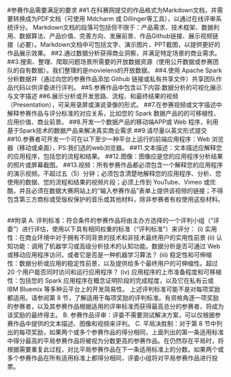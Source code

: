 #参赛作品需要满足的要求
##1.在科赛网提交的作品格式为Markdown文档，并需要转换成为PDF文档（可使用 Mdcharm 或 Dillinger等工具），以通过在线评审系统评分。
Markdown文档的段落可包括但不限于：产品需求、技术框架、数据利用、数据算法、产品价值、完善方向、发展前景、作品Github链接、展示视频链接（必要）。Markdown文档中可包括文字、演示图片、PPT截图，以提供更好的作品展示效果。
##2.通过数据分析获得商业洞察，并满足特定场景的商业需求。
##3.搜索、整理、爬取问题场景所需要的开放数据资源（使用公开数据或参赛团队的自有数据）。我们整理的是movielens的开放数据。
##4.使用 Apache Spark 分析数据并（通过向您的参赛作品添加 Github 链接或私有共享文件）共享团队作品代码以供评委进行评判。
##5.参赛作品中包含以下内容:数据分析的可视化展示与文字描述
##6.展示分析或开发思路、流程、和最终结果的视频（Presentation），可采用录屏或演说录像的形式。
##7.在参赛视频或文字描述中解释参赛作品与评分标准的对应关系，比如您的 Spark 数据产品的的可移植性、应用价值、商业前景。
##8.开发一个数据产品的移动端APP或 Web 程序，利用基于Spark技术的数据产品来解决真实商业需求
##9.请尽量以英文形式提交
##10.参赛者可开发一个可在以下至少一种平台上运行的前端应用程序：Web 浏览器（移动或桌面），PS:我们选的web浏览器。
##11.文本描述：文本描述应解释您的应用程序，包括您的流程和结果。
##12.图像：图像应是您的应用程序分析结果的照片或屏幕截图。
##13.视频：所有参赛作品都必须包含一个解释您的应用程序的演示视频。不超过五（5）分钟；必须包含清楚地解释您的应用程序、分析、您使用的数据、您的流程和结果的视频片段；必须上传到 YouTube、Vimeo 或优酷，并且必须在数据大赛网站上的“输入参赛作品”表单上提供该视频的链接；不得包含第三方商标或受版权保护的音乐或其他材料，除非参赛者有权使用这些材料。

##
##
##
##附录
A. 评判标准：符合条件的参赛作品将由主办方选择的一个评判小组（“评委”）进行评估，使用以下具有相同权重的标准（“评判标准”）来评分：
(i) 实用性：在商业环境中对于拥有不同背景的技术和非技术最终用户的实用性前景
(ii) 认知功能：调用了机器学习或高级分析技术的认知功能。数据分析是否可通过 Web 或移动应用程序访问，或者它是否是一种机器学习算法？
(iii) 稳定性和可伸缩性：数据分析或应用的稳定性前景，以及提供给多个最终用户的可伸缩性。超过 20 个用户能否同时访问和运行应用程序？
(iv) 应用程序的上市准备程度和可移植性：包括您的 Spark 应用程序在概念证明阶段的完成程度，以及它在私有云或 IBM Bluemix 等多种云平台上的开发简易性。
上述评判标准可能不是对每项奖励都适用。请参阅第 8 节，了解适用于每项奖励的评判标准。有资格角逐一项奖励的参赛者，以及其参赛作品根据适用的评审标准而获得最高总分的参赛者，将成为该奖励的最终得主。
B. 参赛作品评审：评委不需要测试解决方案，可以仅根据参赛作品中提供的文本描述、图像和视频来评判。
C. 平局决胜制：对于第 8 节中列出的每项奖励，如果两个或多个参赛作品的得分相同，上面列出的第一条适用标准中得分最高的平局参赛作品将被视为分数更高的参赛作品。在仍然存在平局时，将根据需要重复此过程，对比平局参赛作品在下一条适用标准上的分数。如果两个或多个参赛作品在所有适用标准上都得分相同，评委小组将对平局参赛作品进行投票。
